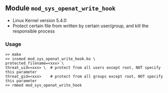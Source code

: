 ## Module `mod_sys_openat_write_hook`

* Linux Kernel version 5.4.0
* Protect certain file from written by certain user/group, and kill the responsible process

### Usage

```shell
>> make
>> insmod mod_sys_openat_write_hook.ko \
protected_filename=<xxx> \
threat_uid=<xxx> \  # protect from all users except root, NOT specify this parameter
threat_gid=<xxx>    # protect from all groups except root, NOT specify this parameter
>> rmmod mod_sys_openat_write_hook
```


